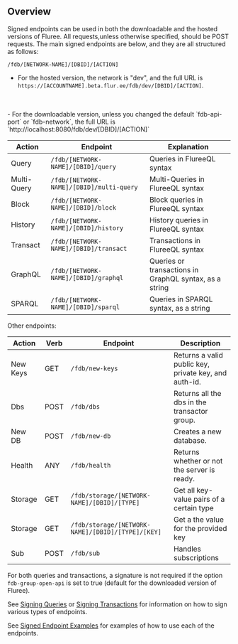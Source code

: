 ## Overview

Signed endpoints can be used in both the downloadable and the hosted versions of Fluree. All requests,unless otherwise specified, should be POST requests. The main signed endpoints are below, and they are all structured as follows:

`/fdb/[NETWORK-NAME]/[DBID]/[ACTION]`

- For the hosted version, the network is "dev", and the full URL is `https://[ACCOUNTNAME].beta.flur.ee/fdb/dev/[DBID]/[ACTION]`.
<br/>
<br/>
- For the downloadable version, unless you changed the default `fdb-api-port` or `fdb-network`, the full URL is `http://localhost:8080/fdb/dev/[DBID]/[ACTION]`

Action | Endpoint | Explanation 
-- | -- | --
Query | `/fdb/[NETWORK-NAME]/[DBID]/query` | Queries in FlureeQL syntax
Multi-Query | `/fdb/[NETWORK-NAME]/[DBID]/multi-query` | Multi-Queries in FlureeQL syntax
Block | `/fdb/[NETWORK-NAME]/[DBID]/block` | Block queries in FlureeQL syntax
History |  `/fdb/[NETWORK-NAME]/[DBID]/history`| History queries in FlureeQL syntax
Transact | `/fdb/[NETWORK-NAME]/[DBID]/transact` | Transactions in FlureeQL syntax
GraphQL | `/fdb/[NETWORK-NAME]/[DBID]/graphql` | Queries or transactions in GraphQL syntax, as a string
SPARQL | `/fdb/[NETWORK-NAME]/[DBID]/sparql` | Queries in SPARQL syntax, as a string

Other endpoints:

Action | Verb | Endpoint | Description
-- | -- | -- | --
New Keys | GET | `/fdb/new-keys` | Returns a valid public key, private key, and auth-id.
Dbs | POST | `/fdb/dbs` | Returns all the dbs in the transactor group.
New DB | POST |`/fdb/new-db` | Creates a new database.
Health | ANY | `/fdb/health` | Returns whether or not the server is ready. 
Storage | GET | `/fdb/storage/[NETWORK-NAME]/[DBID]/[TYPE]` | Get all key-value pairs of a certain type
Storage | GET | `/fdb/storage/[NETWORK-NAME]/[DBID]/[TYPE]/[KEY]` | Get a the value for the provided key
Sub | POST | `/fdb/sub` | Handles subscriptions


For both queries and transactions, a signature is not required if the option `fdb-group-open-api` is set to true (default for the downloaded version of Fluree). 

See [Signing Queries](/api/signed-endpoints/signatures#signed-queries) or [Signing Transactions](/api/signed-endpoints/signatures#signed-transactions) for information on how to sign various types of endpoints. 

See [Signed Endpoint Examples](/api/signed-endpoints/signed-examples) for examples of how to use each of the endpoints.